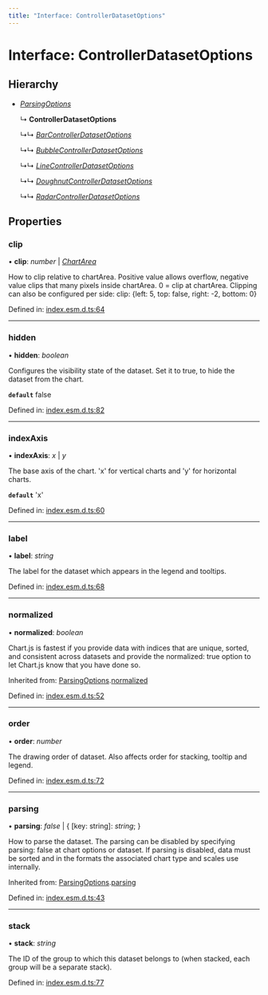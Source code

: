 ```yaml
---
title: "Interface: ControllerDatasetOptions"
---
```


# Interface: ControllerDatasetOptions

## Hierarchy

* [*ParsingOptions*](parsingoptions.md)

  ↳ **ControllerDatasetOptions**

  ↳↳ [*BarControllerDatasetOptions*](barcontrollerdatasetoptions.md)

  ↳↳ [*BubbleControllerDatasetOptions*](bubblecontrollerdatasetoptions.md)

  ↳↳ [*LineControllerDatasetOptions*](linecontrollerdatasetoptions.md)

  ↳↳ [*DoughnutControllerDatasetOptions*](doughnutcontrollerdatasetoptions.md)

  ↳↳ [*RadarControllerDatasetOptions*](radarcontrollerdatasetoptions.md)

## Properties

### clip

• **clip**: *number* \| [*ChartArea*](chartarea.md)

How to clip relative to chartArea. Positive value allows overflow, negative value clips that many pixels inside chartArea. 0 = clip at chartArea. Clipping can also be configured per side: clip: {left: 5, top: false, right: -2, bottom: 0}

Defined in: [index.esm.d.ts:64](https://github.com/chartjs/Chart.js/blob/b319f2cf/types/index.esm.d.ts#L64)

___

### hidden

• **hidden**: *boolean*

Configures the visibility state of the dataset. Set it to true, to hide the dataset from the chart.

**`default`** false

Defined in: [index.esm.d.ts:82](https://github.com/chartjs/Chart.js/blob/b319f2cf/types/index.esm.d.ts#L82)

___

### indexAxis

• **indexAxis**: *x* \| *y*

The base axis of the chart. 'x' for vertical charts and 'y' for horizontal charts.

**`default`** 'x'

Defined in: [index.esm.d.ts:60](https://github.com/chartjs/Chart.js/blob/b319f2cf/types/index.esm.d.ts#L60)

___

### label

• **label**: *string*

The label for the dataset which appears in the legend and tooltips.

Defined in: [index.esm.d.ts:68](https://github.com/chartjs/Chart.js/blob/b319f2cf/types/index.esm.d.ts#L68)

___

### normalized

• **normalized**: *boolean*

Chart.js is fastest if you provide data with indices that are unique, sorted, and consistent across datasets and provide the normalized: true option to let Chart.js know that you have done so.

Inherited from: [ParsingOptions](parsingoptions.md).[normalized](parsingoptions.md#normalized)

Defined in: [index.esm.d.ts:52](https://github.com/chartjs/Chart.js/blob/b319f2cf/types/index.esm.d.ts#L52)

___

### order

• **order**: *number*

The drawing order of dataset. Also affects order for stacking, tooltip and legend.

Defined in: [index.esm.d.ts:72](https://github.com/chartjs/Chart.js/blob/b319f2cf/types/index.esm.d.ts#L72)

___

### parsing

• **parsing**: *false* \| { [key: string]: *string*;  }

How to parse the dataset. The parsing can be disabled by specifying parsing: false at chart options or dataset. If parsing is disabled, data must be sorted and in the formats the associated chart type and scales use internally.

Inherited from: [ParsingOptions](parsingoptions.md).[parsing](parsingoptions.md#parsing)

Defined in: [index.esm.d.ts:43](https://github.com/chartjs/Chart.js/blob/b319f2cf/types/index.esm.d.ts#L43)

___

### stack

• **stack**: *string*

The ID of the group to which this dataset belongs to (when stacked, each group will be a separate stack).

Defined in: [index.esm.d.ts:77](https://github.com/chartjs/Chart.js/blob/b319f2cf/types/index.esm.d.ts#L77)
